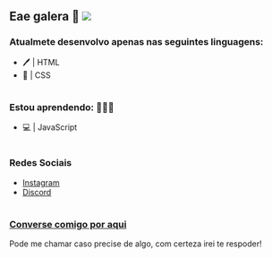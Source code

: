 ## Eae galera :wave:                                                                                                                                 ![](https://komarev.com/ghpvc/?username=JiangoLibre&color=blueviolet&label=Visitas+ao+Perfil)

### Atualmete desenvolvo apenas nas seguintes linguagens:
* 🖊️  | HTML
* :art: | CSS
#

### Estou aprendendo:  👨🏽‍💻 
* 💻 | JavaScript

#

### Redes Sociais

* [Instagram](https://www.instagram.com/activated.code/)
* [Discord](https://discord.com/users/274373296131407883)
#

### [Converse comigo por aqui](https://wa.me/555180593271)

Pode me chamar caso precise de algo, com certeza irei te respoder!
#
